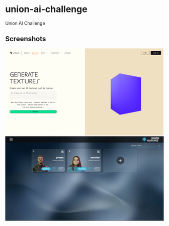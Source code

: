 # union-ai-challenge

Union AI Challenge

## Screenshots

![Screenshot 1](./screenshots/texture-generations.png)
![Screenshot 2](./screenshots/union-avatars.png)
